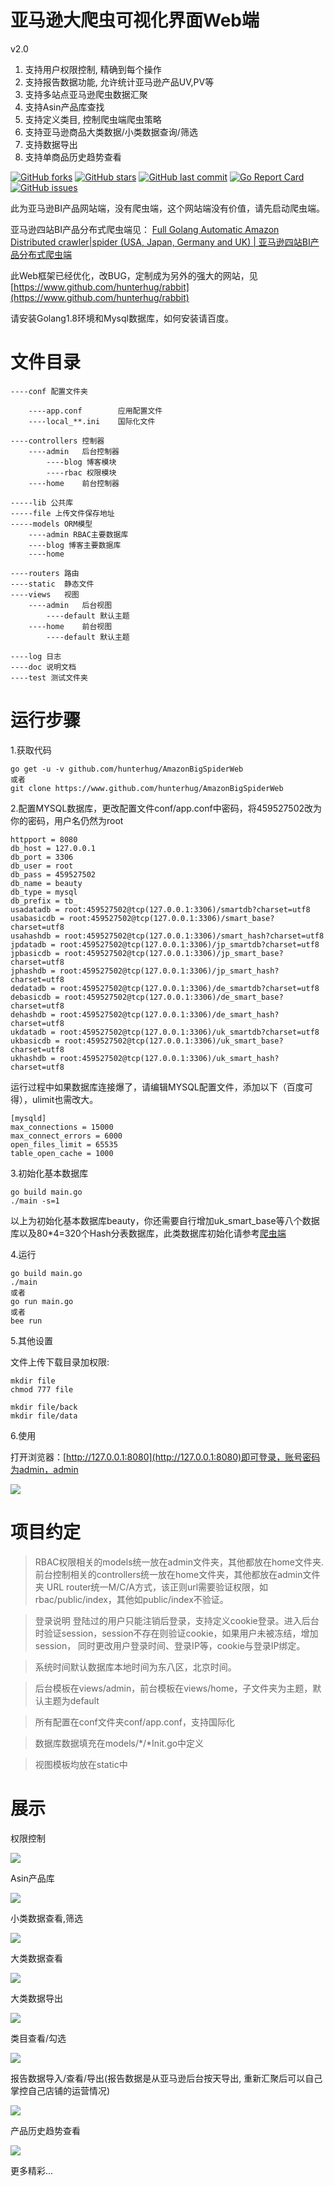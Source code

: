 # 亚马逊大爬虫可视化界面Web端

v2.0

1. 支持用户权限控制, 精确到每个操作
2. 支持报告数据功能, 允许统计亚马逊产品UV,PV等
3. 支持多站点亚马逊爬虫数据汇聚
4. 支持Asin产品库查找
5. 支持定义类目, 控制爬虫端爬虫策略
6. 支持亚马逊商品大类数据/小类数据查询/筛选
7. 支持数据导出
8. 支持单商品历史趋势查看

[![GitHub forks](https://img.shields.io/github/forks/hunterhug/AmazonBigSpiderWeb.svg?style=social&label=Forks)](https://github.com/hunterhug/AmazonBigSpiderWeb/network)
[![GitHub stars](https://img.shields.io/github/stars/hunterhug/AmazonBigSpiderWeb.svg?style=social&label=Stars)](https://github.com/hunterhug/AmazonBigSpiderWeb/stargazers)
[![GitHub last commit](https://img.shields.io/github/last-commit/hunterhug/AmazonBigSpiderWeb.svg)](https://github.com/hunterhug/AmazonBigSpiderWeb)
[![Go Report Card](https://goreportcard.com/badge/github.com/hunterhug/AmazonBigSpiderWeb)](https://goreportcard.com/report/github.com/hunterhug/AmazonBigSpiderWeb)
[![GitHub issues](https://img.shields.io/github/issues/hunterhug/AmazonBigSpiderWeb.svg)](https://github.com/hunterhug/AmazonBigSpiderWeb/issues)


此为亚马逊BI产品网站端，没有爬虫端，这个网站端没有价值，请先启动爬虫端。

亚马逊四站BI产品分布式爬虫端见： [Full Golang Automatic Amazon Distributed crawler|spider (USA, Japan, Germany and UK) | 亚马逊四站BI产品分布式爬虫端](https://github.com/hunterhug/AmazonBigSpider)

此Web框架已经优化，改BUG，定制成为另外的强大的网站，见[https://www.github.com/hunterhug/rabbit](https://www.github.com/hunterhug/rabbit)

请安装Golang1.8环境和Mysql数据库，如何安装请百度。

# 文件目录
```
----conf 配置文件夹

	----app.conf 		应用配置文件
	----local_**.ini 	国际化文件

----controllers 控制器
	----admin	后台控制器
		----blog 博客模块
		----rbac 权限模块
	----home 	前台控制器

-----lib 公共库
-----file 上传文件保存地址
-----models ORM模型
	----admin RBAC主要数据库
	----blog 博客主要数据库
	----home 

----routers 路由
----static  静态文件
----views	视图
	----admin 	后台视图
		----default 默认主题
	----home 	前台视图
		----default 默认主题

----log 日志
----doc 说明文档
----test 测试文件夹
```

# 运行步骤

1.获取代码

```
go get -u -v github.com/hunterhug/AmazonBigSpiderWeb
或者
git clone https://www.github.com/hunterhug/AmazonBigSpiderWeb
```

2.配置MYSQL数据库，更改配置文件conf/app.conf中密码，将459527502改为你的密码，用户名仍然为root

```
httpport = 8080
db_host = 127.0.0.1
db_port = 3306
db_user = root
db_pass = 459527502
db_name = beauty
db_type = mysql
db_prefix = tb_
usadatadb = root:459527502@tcp(127.0.0.1:3306)/smartdb?charset=utf8
usabasicdb = root:459527502@tcp(127.0.0.1:3306)/smart_base?charset=utf8
usahashdb = root:459527502@tcp(127.0.0.1:3306)/smart_hash?charset=utf8
jpdatadb = root:459527502@tcp(127.0.0.1:3306)/jp_smartdb?charset=utf8
jpbasicdb = root:459527502@tcp(127.0.0.1:3306)/jp_smart_base?charset=utf8
jphashdb = root:459527502@tcp(127.0.0.1:3306)/jp_smart_hash?charset=utf8
dedatadb = root:459527502@tcp(127.0.0.1:3306)/de_smartdb?charset=utf8
debasicdb = root:459527502@tcp(127.0.0.1:3306)/de_smart_base?charset=utf8
dehashdb = root:459527502@tcp(127.0.0.1:3306)/de_smart_hash?charset=utf8
ukdatadb = root:459527502@tcp(127.0.0.1:3306)/uk_smartdb?charset=utf8
ukbasicdb = root:459527502@tcp(127.0.0.1:3306)/uk_smart_base?charset=utf8
ukhashdb = root:459527502@tcp(127.0.0.1:3306)/uk_smart_hash?charset=utf8
```

运行过程中如果数据库连接爆了，请编辑MYSQL配置文件，添加以下（百度可得），ulimit也需改大。

```
[mysqld]
max_connections = 15000
max_connect_errors = 6000
open_files_limit = 65535
table_open_cache = 1000
```

3.初始化基本数据库

```
go build main.go 
./main -s=1
```

以上为初始化基本数据库beauty，你还需要自行增加uk_smart_base等八个数据库以及80*4=320个Hash分表数据库，此类数据库初始化请参考[爬虫端](https://github.com/hunterhug/AmazonBigSpider)

4.运行

```
go build main.go
./main
或者
go run main.go
或者
bee run
```

5.其他设置

文件上传下载目录加权限:

```
mkdir file
chmod 777 file

mkdir file/back
mkdir file/data
```

6.使用

打开浏览器：[http://127.0.0.1:8080](http://127.0.0.1:8080)即可登录，账号密码为admin，admin

![](web.png)


# 项目约定
>RBAC权限相关的models统一放在admin文件夹，其他都放在home文件夹.
	前台控制相关的controllers统一放在home文件夹，其他都放在admin文件夹
	URL router统一M/C/A方式，该正则url需要验证权限，如rbac/public/index，其他如public/index不验证。

>登录说明
	登陆过的用户只能注销后登录，支持定义cookie登录。进入后台时验证session，session不存在则验证cookie，如果用户未被冻结，增加session，
	同时更改用户登录时间、登录IP等，cookie与登录IP绑定。

>系统时间默认数据库本地时间为东八区，北京时间。

>后台模板在views/admin，前台模板在views/home，子文件夹为主题，默认主题为default

>所有配置在conf文件夹conf/app.conf，支持国际化

>数据库数据填充在models/*/*Init.go中定义

>视图模板均放在static中

# 展示

权限控制

![](doc/rbac.png)

Asin产品库

![](doc/asin.png)

小类数据查看,筛选

![](doc/small.png)

大类数据查看

![](doc/big.png)

大类数据导出

![](doc/csv.png)

类目查看/勾选

![](doc/lei.png)

报告数据导入/查看/导出(报告数据是从亚马逊后台按天导出, 重新汇聚后可以自己掌控自己店铺的运营情况)

![](doc/report-data.png)

产品历史趋势查看

![](doc/trend.png)

更多精彩...
